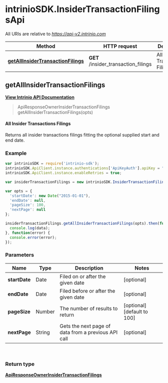 # intrinioSDK.InsiderTransactionFilingsApi

All URIs are relative to *https://api-v2.intrinio.com*

Method | HTTP request | Description
------------- | ------------- | -------------
[**getAllInsiderTransactionFilings**](InsiderTransactionFilingsApi.md#getAllInsiderTransactionFilings) | **GET** /insider_transaction_filings | All Insider Transactions Filings



[//]: # (START_OPERATION)

[//]: # (CLASS:InsiderTransactionFilingsApi)

[//]: # (METHOD:getAllInsiderTransactionFilings)

[//]: # (RETURN_TYPE:ApiResponseOwnerInsiderTransactionFilings)

[//]: # (RETURN_TYPE_KIND:object)

[//]: # (RETURN_TYPE_DOC:ApiResponseOwnerInsiderTransactionFilings.md)

[//]: # (OPERATION:getAllInsiderTransactionFilings_v2)

[//]: # (ENDPOINT:/insider_transaction_filings)

[//]: # (DOCUMENT_LINK:InsiderTransactionFilingsApi.md#getAllInsiderTransactionFilings)

<a name="getAllInsiderTransactionFilings"></a>
## **getAllInsiderTransactionFilings**

[**View Intrinio API Documentation**](https://docs.intrinio.com/documentation/javascript/getAllInsiderTransactionFilings_v2)

[//]: # (START_OVERVIEW)

> ApiResponseOwnerInsiderTransactionFilings getAllInsiderTransactionFilings(opts)

#### All Insider Transactions Filings


Returns all insider transactions filings fitting the optional supplied start and end date.

[//]: # (END_OVERVIEW)

### Example

[//]: # (START_CODE_EXAMPLE)

```javascript
var intrinioSDK = require('intrinio-sdk');
intrinioSDK.ApiClient.instance.authentications['ApiKeyAuth'].apiKey = "YOUR_API_KEY";
intrinioSDK.ApiClient.instance.enableRetries = true;

var insiderTransactionFilings = new intrinioSDK.InsiderTransactionFilingsApi();

var opts = { 
  'startDate': new Date("2015-01-01"),
  'endDate': null,
  'pageSize': 100,
  'nextPage': null
};

insiderTransactionFilings.getAllInsiderTransactionFilings(opts).then(function(data) {
  console.log(data);
}, function(error) {
  console.error(error);
});
```

[//]: # (END_CODE_EXAMPLE)

### Parameters

[//]: # (START_PARAMETERS)


Name | Type | Description  | Notes
------------- | ------------- | ------------- | -------------
 **startDate** | Date| Filed on or after the given date | [optional]  &nbsp;
 **endDate** | Date| Filed before or after the given date | [optional]  &nbsp;
 **pageSize** | Number| The number of results to return | [optional] [default to 100] &nbsp;
 **nextPage** | String| Gets the next page of data from a previous API call | [optional]  &nbsp;
<br/>

[//]: # (END_PARAMETERS)

### Return type

[**ApiResponseOwnerInsiderTransactionFilings**](ApiResponseOwnerInsiderTransactionFilings.md)



[//]: # (END_OPERATION)

